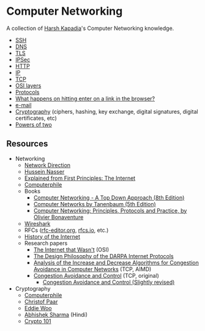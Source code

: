 # Computer Networking

A collection of [Harsh Kapadia](https://harshkapadia.me)'s Computer Networking knowledge.

-   [SSH](./ssh.md)
-   [DNS](./dns.md)
-   [TLS](tls.md)
-   [IPSec](ipsec.md)
-   [HTTP](http.md)
-   [IP](./ip.md)
-   [TCP](./tcp.md)
-   [OSI layers](osi_layers.md)
-   [Protocols](protocols.md)
-   [What happens on hitting enter on a link in the browser?](network_cycle.md)
-   [e-mail](e-mail.md)
-   [Cryptography](cryptography.md) (ciphers, hashing, key exchange, digital signatures, digital certificates, etc)
-   [Powers of two](powers_of_two.md)

## Resources

-   Networking
    -   [Network Direction](https://www.youtube.com/watch?v=cNwEVYkx2Kk&list=PLDQaRcbiSnqF5U8ffMgZzS7fq1rHUI3Q8)
    -   [Hussein Nasser](https://www.youtube.com/watch?v=V3ZPPPKEipA&list=PLQnljOFTspQUNnO4p00ua_C5mKTfldiYT)
    -   [Explained from First Principles: The Internet](https://explained-from-first-principles.com/internet)
    -   [Computerphile](https://www.youtube.com/user/Computerphile)
    -   Books
        -   [Computer Networking - A Top Down Approach (8th Edition)](./books/computer-networking-a-top-down-approach-8th-edition.pdf)
        -   [Computer Networks by Tanenbaum (5th Edition)](./books/computer-networks-tanenbaum-5th-edition.pdf)
        -   [Computer Networking: Principles, Protocols and Practice, by Olivier Bonaventure](https://www.computer-networking.info)
    -   [Wireshark](https://www.wireshark.org)
    -   RFCs ([rfc-editor.org](https://www.rfc-editor.org), [rfcs.io](https://rfcs.io), etc.)
    -   [History of the Internet](https://www.youtube.com/watch?v=9hIQjrMHTv4)
    -   Research papers
        -   [The Internet that Wasn't](files/research-papers/the-internet-that-wasnt.pdf) (OSI)
        -   [The Design Philosophy of the DARPA Internet Protocols](files/research-papers/the-design-philosophy-of-the-darpa-internet-protocols.pdf)
        -   [Analysis of the Increase and Decrease Algorithms for Congestion Avoidance in Computer Networks](files/research-papers/analysis-of-the-increase-and-decrease-algorithms-for-congestion-avoidance-in-computer-networks.pdf) (TCP, AIMD)
        -   [Congestion Avoidance and Control](files/research-papers/congestion-avoidance-and-control.pdf) (TCP, original)
            -   [Congestion Avoidance and Control (Slightly revised)](files/research-papers/congestion-avoidance-and-control-revised.pdf)
-   Cryptography
    -   [Computerphile](https://www.youtube.com/user/Computerphile)
    -   [Christof Paar](https://www.youtube.com/channel/UC1usFRN4LCMcfIV7UjHNuQg/videos)
    -   [Eddie Woo](https://www.youtube.com/watch?v=6xDGSalpPXk&list=PL5KkMZvBpo5CdoOxa3dqll2n6KsXqerYO)
    -   [Abhishek Sharma](https://www.youtube.com/watch?v=9X1rSWLFhLY&list=PL9FuOtXibFjV77w2eyil4Xzp8eooqsPp8) (Hindi)
    -   [Crypto 101](https://www.crypto101.io)
